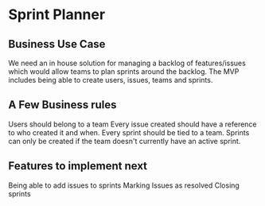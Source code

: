# Sprint Planner

## Business Use Case

We need an in house solution for managing a backlog of features/issues which would allow teams to plan sprints around the backlog.
The MVP includes being able to create users, issues, teams and sprints.

## A Few Business rules

Users should belong to a team
Every issue created should have a reference to who created it and when.
Every sprint should be tied to a team.
Sprints can only be created if the team doesn't currently have an active sprint.

## Features to implement next

Being able to add issues to sprints
Marking Issues as resolved
Closing sprints

